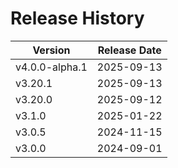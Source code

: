 # Release History

| Version | Release Date |
|---|---|
| v4.0.0-alpha.1 | 2025-09-13 |
| v3.20.1 | 2025-09-13 |
| v3.20.0 | 2025-09-12 |
| v3.1.0 | 2025-01-22 |
| v3.0.5 | 2024-11-15 |
| v3.0.0 | 2024-09-01 |
